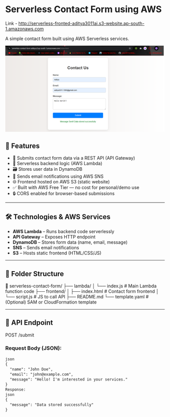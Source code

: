 # Serverless Contact Form using AWS

Link - http://serverless-fronted-aditya3011ai.s3-website.ap-south-1.amazonaws.com

A simple contact form built using AWS Serverless services.

![Image](serverless-png.png)

## 🚀 Features

- 📩 Submits contact form data via a REST API (API Gateway)
- 🧠 Serverless backend logic (AWS Lambda)
- 🗃️ Stores user data in DynamoDB
- 📧 Sends email notifications using AWS SNS
- 🌐 Frontend hosted on AWS S3 (static website)
- ✅ Built with AWS Free Tier — no cost for personal/demo use
- 🔒 CORS enabled for browser-based submissions

---

## 🛠️ Technologies & AWS Services

- **AWS Lambda** – Runs backend code serverlessly
- **API Gateway** – Exposes HTTP endpoint
- **DynamoDB** – Stores form data (name, email, message)
- **SNS** – Sends email notifications
- **S3** – Hosts static frontend (HTML/CSS/JS)

---

## 📂 Folder Structure

📁 serverless-contact-form/
├── lambda/
│ └── index.js # Main Lambda function code
├── frontend/
│ ├── index.html # Contact form frontend
│ └── script.js # JS to call API
├── README.md
└── template.yaml # (Optional) SAM or CloudFormation template

---

## 🧪 API Endpoint

POST /submit


### Request Body (JSON):
```
json
{
  "name": "John Doe",
  "email": "john@example.com",
  "message": "Hello! I'm interested in your services."
}
Response:
json
{
  "message": "Data stored successfully"
}
```